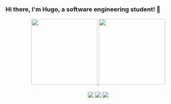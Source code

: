 ### Hi there, I'm Hugo, a software engineering student! 👋

<!--
**hugobarea/hugobarea** is a ✨ _special_ ✨ repository because its `README.md` (this file) appears on your GitHub profile.
-->

<div align="center">
  <a href="https://github.com/israelhp">
  <img height="180em" src="https://github-readme-stats.vercel.app/api?username=hugobarea&show_icons=true&theme=dark&include_all_commits=true&count_private=true"/>
  <img height="180em" src="https://github-readme-stats.vercel.app/api/top-langs/?username=hugobarea&layout=compact&langs_count=7&theme=dark"/>
</div>

<br>
<div align ="center"> 
  <a href="https://www.instagram.com/hugobarea_" target="_blank"><img src="https://img.shields.io/badge/-Instagram-%23333?style=for-the-badge&logo=instagram&logoColor=white" target="_blank"></a>
  <a href = "mailto:bareamorenohugo@gmail.com"><img src="https://img.shields.io/badge/-Gmail-%23333?style=for-the-badge&logo=gmail&logoColor=white" target="_blank"></a>
  <a href="https://www.linkedin.com/in/hugo-barea-674a681b7" target="_blank"><img src="https://img.shields.io/badge/-LinkedIn-%23333?style=for-the-badge&logo=linkedin&logoColor=white" target="_blank"></a> 
</div>
